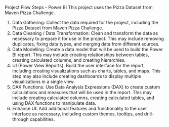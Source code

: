 Project Flow Steps - Power BI
This project uses the Pizza Dataset from Maven Pizza Challenge.

1.	Data Gathering: Collect the data required for the project, including the Pizza Dataset from Maven Pizza Challenge.
2.	Data Cleaning / Data Transformation: Clean and transform the data as necessary to prepare it for use in the project. This may include removing duplicates, fixing data types, and merging data from different sources.
3.	Data Modelling: Create a data model that will be used to build the Power BI report. This may include creating relationships between tables, creating calculated columns, and creating hierarchies.
4.	UI (Power View Reports): Build the user interface for the report, including creating visualizations such as charts, tables, and maps. This step may also include creating dashboards to display multiple visualizations in a single view.
5.	DAX Functions: Use Data Analysis Expressions (DAX) to create custom calculations and measures that will be used in the report. This may include creating calculated columns, creating calculated tables, and using DAX functions to manipulate data.
6.	Enhance UI: Add additional features and functionality to the user interface as necessary, including custom themes, tooltips, and drill-through capabilities.


